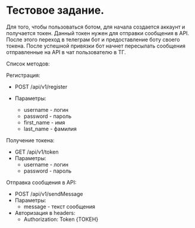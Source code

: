<h1>Тестовое задание.</h1>

Для того, чтобы пользоваться ботом, для начала создается аккаунт и получается токен. Данный токен нужен для отправки сообщения в API. После этого переход в телеграм бот и предоставление боту своего токена. После успешной привязки бот начнет пересылать сообщения отправленные на API в чат пользователю в ТГ.

Список методов:

Регистрация:
- POST /api/v1/register

- Параметры:
  - username - логин
  - password - пароль
  - first_name - имя
  - last_name - фамилия

Получение токена:

- GET /api/v1/token
- Параметры:
  - username - логин
  - password - пароль

Отправка сообщения в API:

- POST /api/v1/sendMessage
- Параметры:
  - message - текст сообщения
- Авторизация в headers:
  - Authorization: Token {ТОКЕН}